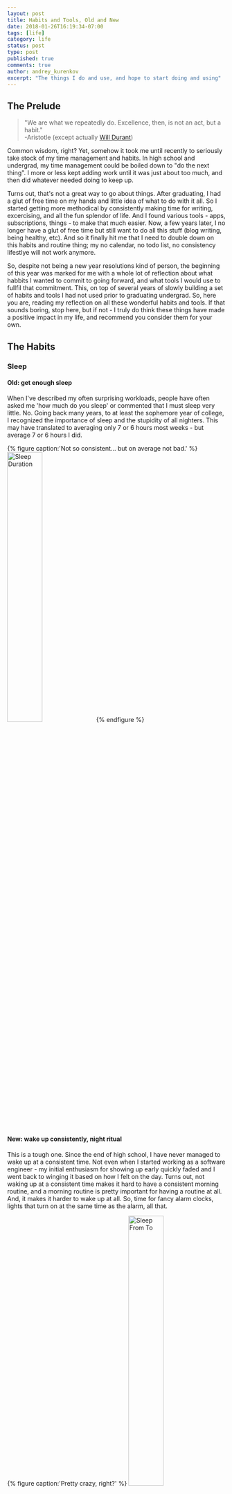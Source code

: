 ```yaml
---
layout: post
title: Habits and Tools, Old and New
date: 2018-01-26T16:19:34-07:00
tags: [life]
category: life
status: post
type: post
published: true
comments: true
author: andrey_kurenkov
excerpt: "The things I do and use, and hope to start doing and using"
---
```

## The Prelude

> "We are what we repeatedly do. Excellence, then, is not an act, but a habit." <br>
-Aristotle (except actually [Will Durant](http://blogs.umb.edu/quoteunquote/2012/05/08/its-a-much-more-effective-quotation-to-attribute-it-to-aristotle-rather-than-to-will-durant/))

Common wisdom, right? Yet, somehow it took me until recently to seriously take stock of my time management and habits. In high school and undergrad, my time management could be boiled down to "do the next thing". I more or less kept adding work until it was just about too much, and then did whatever needed doing to keep up. 

Turns out, that's not a great way to go about things. After graduating, I had a glut of free time on my hands and little idea of what to do with it all. So I started getting more methodical by consistently making time for writing, excercising, and all the fun splendor of life. And I found various tools - apps, subscriptions, things - to make that much easier. Now, a few years later, I no longer have a glut of free time but still want to do all this stuff (blog writing, being healthy, etc). And so it finally hit me that I need to double down on this habits and routine thing; my no calendar, no todo list, no consistency lifestlye will not work anymore. 

So, despite not being a new year resolutions kind of person, the beginning of this year was marked for me with a whole lot of reflection about what habbits I wanted to commit to going forward, and what tools I would use to fullfil that commitment. This, on top of several years of slowly building a set of habits and tools I had not used prior to graduating undergrad. So, here you are, reading my reflection on all these wonderful habits and tools. If that sounds boring, stop here, but if not - I truly do think these things have made a positive impact in my life, and recommend you consider them for your own.

## The Habits

### Sleep

#### Old: get enough sleep
When I've described my often surprising workloads, people have often asked me 'how much do you sleep' or commented that I must sleep very little. No. Going back many years, to at least the sophemore year of college, I recognized the importance of sleep and the stupidity of all nighters. This may have translated to averaging only 7 or 6 hours most weeks - but average 7 or 6 hours I did. 

{% figure caption:'Not so consistent... but on average not bad.' %}
[<img class="postimagesmall" style="width:40%;" src="/writing/images/2018-01-26-habits/sleep_duration.png" alt="Sleep Duration"/>](/writing/images/2018-01-26-habits/sleep_duration.png)
{% endfigure %}

#### New: wake up consistently, night ritual
This is a tough one. Since the end of high school, I have never managed to wake up at a consistent time. Not even when I started working as a software engineer - my initial enthusiasm for showing up early quickly faded and I went back to winging it based on how I felt on the day. Turns out, not waking up at a consistent time makes it hard to have a consistent morning routine, and a morning routine is pretty important for having a routine at all. And, it makes it harder to wake up at all. So, time for fancy alarm clocks, lights that turn on at the same time as the alarm, all that.

{% figure caption:'Pretty crazy, right?' %}
[<img class="postimagesmall" style="width:40%;" src="/writing/images/2018-01-26-habits/sleep_from_to.png" alt="Sleep From To"/>](/writing/images/2018-01-26-habits/sleep_from_to.png)
{% endfigure %}

But, more importantly, I have decided to have better sleep. Specifically, to fall asleep more easily and calmly. And so, I decided to stick to the whole array of recommended pre-sleep activities - dim the lights, don't look at screens, drink special sleep-time tea with honey, read. And it's great! Commiting to spending the last half hour prior to sleep in this fashion has made me feel far more tranquil as I go to sleep than I used to.

{% figure caption:'Highly recommended' %}
[<img class="postimagesmall" style="width:40%;" src="/writing/images/2018-01-26-habits/night_ritual.jpg" alt="Sleep ritual"/>](/writing/images/2018-01-26-habits/night_ritual.jpg)
{% endfigure %}


### Excercise

#### Old: Boxing,Fitstar
You know what's great? Fitness classes. Seriously, I've not once excercised as rigorously by myself as when led by a good instructor. Practically every time I went to a boxing gym I felt that I was barely able to keep up. So, I continue taking kickboxing classes to this day and hope to not stop. 

You know what else is great? Not having to go to the gym to excercise. And you dont! All one needs to excercise is a hard floor (though a mat does help). Going back even to my undergrad days, I was often unable to make it to the gym. So I just excercised at home, and kept in quite good shape doing so. 

But what's better than either of these? The best of both! Last year I realized apps like FitStar (and Nike Traning Club, and Skimble) could be used to excercise at home while still pushing me to my limit like trainers do. Of course, they are not quite as effective, but still better than excercising driven by my motivation alone. 

{% figure caption:'Fitstar. It works exactly as you'd imagine it would.' %}
[<img class="postimagesmall" style="width:40%;" src="/writing/images/2018-01-26-habits/fitstar.png" alt="Sleep Duration"/>](/writing/images/2018-01-26-habits/fitstar.png)
{% endfigure %}


#### New: Morning Kick Off
All too often, work would get heavy, I would have to pick my battles, and I'd miss the gym for days, even weeks. That does not feel good, seem good, or is good. So my new idea? Excercise for 10-15 minutes right upon waking up. Specifically, do a 10-15 Fitstar excercise. Not only does that keep me not feeling like I've gone for weeks without excercising, but it also makes it easier for me to wake up and get going. Not easy to keep up, but worth the effort.

### Diet

#### Old: Soylent
I already [made my case for Soylent](http://www.andreykurenkov.com/writing/art/why-i-consume-soylent/) (TDLR - convenient, healthy, affordable, futuristic, makes real food taste even better), and years later the case still holds up. More than holds up, actually - with the introduction of Soylent 2.0 and Soylent Coffee and Cocoa, the convenience and flavor have both seen a significant boost in the past few years. Most I tell this still scoff, but whenever I am so inconvenienced as to have to eat real food for lunch I am reminded of how much time it gets just to get food and how sluggish I feel afterwards. 

{% figure caption:'A photo from years ago. I still have about this many bottles at home at the start of every month.' %}
[<img class="postimageactual" src="/writing/images/2018-01-26-habits/soylent.jpg" alt="Soylent"/>](/writing/images/2018-01-26-habits/soylent.jpg)
{% endfigure %}


#### New: Meal squares
But, let's face it, drinking two bottles of nutritious goo can get a bit repititious. So, I was most excited by my recent discovery of MealSquares. These little nutirition bricks are dry, dense, and chalky - but also contain bits of chocolate, and go down fantastically when paired with a drink such as tea (or Soylent!). 

{% figure caption:'My Current Lunch' %}
[<img class="postimageactual" src="/writing/images/2018-01-26-habits/food.jpg" alt="Food"/>](/writing/images/2018-01-26-habits/food.jpg)
{% endfigure %}


### Mental Health

#### Old: Meditation
This too, [I have written about](http://www.andreykurenkov.com/writing/life/some-thoughts-on-meditation/). More and more, I am convinced that meditation will gradually become as commonly acknowledged as a crucial component of a healthy life as physical excercise. Nowdays it's easier than ever to start - Calm, Headspace, and many other apps tout their ability to teach you the magical skill of meditation. I used both Calm and Headspace early on, and do recommend them for getting started. But I quickly found their idea of 'listen to lectures about life' to be pretty far removed from actual meditation, and largely rely on the far simpler Insight Timer. 

{% figure caption:'I have not been the best at this... but trying to get better.' %}
[<img class="postimagesmaller" src="/writing/images/2018-01-26-habits/meditation.png" alt="Meditation"/>](/writing/images/2018-01-26-habits/meditation.png)
{% endfigure %}

#### New: Gratitude Journaling
I started keeping a journal more than a year ago now. Not for mental health reasons, just for... fun. Something I found when catching up on this journaling (sometimes whole weeks at a time, sometimes even more), is that trying to recall some fun event from a while ago almost made me feel like how I felt when it actually happened. Furthermore, consistently writing down this journal just made me appreciate the mundane little milestones of life just a little more. 

{% figure caption:'Just about the year mark, these started showing up. I use the Journey app, which I recommend, though there are many good options.' %}
[<img class="postimagesmaller" src="/writing/images/2018-01-26-habits/journal.png" alt="Journal"/>](/writing/images/2018-01-26-habits/journal.png)
{% endfigure %}

So I was not surprised to find out there was another surprisingly simple scientificaly backed way of maintaing mental health - [gratitude journaling](https://en.wikipedia.org/wiki/Gratitude_journal). It used to be this would seem to touchy-feely for me, but no more. My plan, given my whole experience with journaling, is to stick to the weekly cadence by writing down some things I am grateful for from the past week. Too early to tell if I'll stick to this, but I am eager to try it out for this next year.

### Productivity

#### Old: Email Cleaning, Calendar, OneNote, HabitBull
     
This stuff is boring but useful, so let's keep it brief:

* I try to keep my email inbox nearly empty, so every email still not deleted or categorized to a folder is an ongoing TODO item. Having an empty inbox is rare, and feels great. I've tried to use Inbox's whole email snoozing stuff off and on, but find it's overkill most of the time.
* I used to be terrible about keeping a calendar, but forgetting some significant things last year made me come around - I now track my meetings, classes, everything.
* I've tried different approaches to note taking, idea tracking, info dumping, all that. OneNote's is the one I prefer by far. The idea of having a notebook with various sections and pages within each section just works wonderfully for a great many applications.  
{% figure caption:'All the stuff I have been meaning to get around to writing for years, and have yet to write.' %}
[<img class="postimagesmall" src="/writing/images/2018-01-26-habits/onenote.png" alt="OneNote"/>](/writing/images/2018-01-26-habits/onenote.png)
{% endfigure %}
* I first started thinking about my habits years ago, and figured there must be a to-do app that captures the entirely intuitive 'secret' ([often attributed to Jerry Seinfeld](https://lifehacker.com/281626/jerry-seinfelds-productivity-secret)) that having a streak to keep going is a good motivator. Today that is indeed the case, there are dozens of apps for this, but a few years ago HabitBull (now called Habit Tracker) was one of very few. I started using it years ago and still use it today.
{% figure caption:'A good week!' %}
[<img class="postimagesmaller" src="/writing/images/2018-01-26-habits/habitbull.png" alt="HabitBull"/>](/writing/images/2018-01-26-habits/habitbull.png)
{% endfigure %}

#### New: todoist, rescuetime
Despite having this email and OneNote and Calendar system, I was still not as productive as I wanted. I found that I never managed to make time for stuff like writing for this blog, and often forgot smaller chores til far too late. So this year I had a new idea: spend 5-10 minutes in the morning reflecting on my goal for the day, and jot them down in a todo app. I had always found todo apps pretty useless, as I inevitably got behind and abandoned the endeavour. So this time, I plan to stick to keeping the todo items on at most a day-week timeline, and striving for zero tasks just as with my email inbox. This has already paid off in just a few weeks, with me being better able to keep track of various small chores as well as get around to things like writing the very text you are reading.  

{% figure caption:'My TODO app, Todoist. Works like a charm. ' %}
[<img class="postimagesmaller" src="/writing/images/2018-01-26-habits/todoist.png" alt="Todoist"/>](/writing/images/2018-01-26-habits/todoist.png)
{% endfigure %}

As you may have noticed, this post has quite a few metrics and graphs. Partly this is just for fun, but I do also think that the knowledge that these metrics and graphs are out there serves as extra motivation to follow through on my ambitions. Inspired somewhat by [Andrej Karpathy](http://karpathy.github.io/2014/08/03/quantifying-productivity/), I decided to take this to the next level this year with [rescuetime](https://www.rescuetime.com/). Basically, it logs every single thing I do on my phone and computer, and tells me how much time I spend doing things that are productive (like this) or unproductive (like browsing reddit). I honestly doubt it being there will change my behavior much, but then again I have felt that it has gotten me to visit distracting websites already so I may be wrong there.

{% figure caption:'My first week with this, tracked. ' %}
[<img class="postimagesmall" src="/writing/images/2018-01-26-habits/rescuetime1.png" alt="Rescutime"/>](/writing/images/2018-01-26-habits/rescuetime1.png)
{% endfigure %}


## Closure
So there you had it, an infodump on all the habits I have cultivated and plan to cultivate, along with the best tools for said cultivation. Hopefully, if you were so inclined as to read all this a few of these might prove a fruitful addition to your own life.
